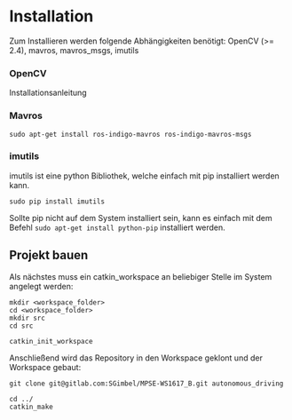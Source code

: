 # Installation

Zum Installieren werden folgende Abhängigkeiten benötigt: OpenCV (>= 2.4), mavros, mavros_msgs, imutils

### OpenCV
Installationsanleitung

### Mavros
```
sudo apt-get install ros-indigo-mavros ros-indigo-mavros-msgs
```

### imutils 
imutils ist eine python Bibliothek, welche einfach mit pip installiert werden kann.

```
sudo pip install imutils
```

Sollte pip nicht auf dem System installiert sein, kann es einfach mit dem Befehl `sudo apt-get install python-pip` installiert werden. 


## Projekt bauen

Als nächstes muss ein catkin_workspace an beliebiger Stelle im System angelegt werden: 

```
mkdir <workspace_folder>
cd <workspace_folder>
mkdir src 
cd src

catkin_init_workspace
```

Anschließend wird das Repository in den Workspace geklont und der Workspace gebaut:

```
git clone git@gitlab.com:SGimbel/MPSE-WS1617_B.git autonomous_driving

cd ../
catkin_make
```


